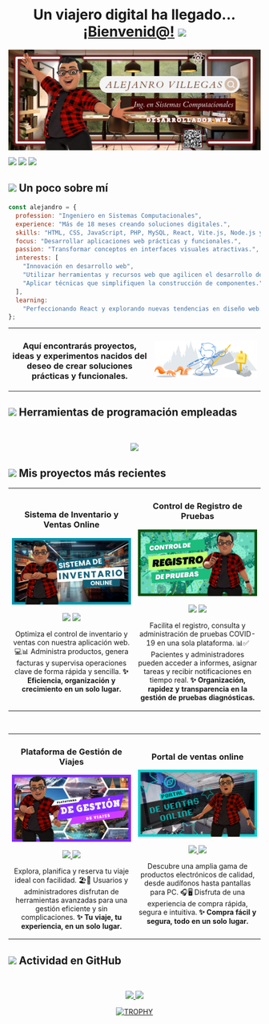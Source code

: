 <h1 align="center">
  Un viajero digital ha llegado...
  <a href="https://www.alejandrovillegas.dev/">¡Bienvenid@!</a>
  <img src="https://media.giphy.com/media/hvRJCLFzcasrR4ia7z/giphy.gif" width="35">
</h1>

<img src="./img/banner.png" alt="Banner" style="display:block; margin:auto;">

<p>
<a href="https://www.alejandrovillegas.dev/" target="_blank"><img src="https://img.shields.io/badge/Pagina_Oficial-%2317541F?style=for-the-badge&logo=anthropic&logoColor=%23ece9e9&logoSize=auto"></a>
<a href="https://www.linkedin.com/in/alejandro-programmer/" target="_blank"><img src="https://img.shields.io/badge/LinkedIn-%230077B5?style=for-the-badge&logo=opsgenie&logoColor=%23ece9e9&logoSize=auto"></a>
<a href="mailto:contacto@alejandrovillegas.dev" target="_blank"><img src="https://img.shields.io/badge/EMail-%23BA0C2F?style=for-the-badge&logo=maildotru&logoColor=%23ece9e9&logoSize=auto"></a>
</p>

## <img src="https://media0.giphy.com/media/v1.Y2lkPTc5MGI3NjExa2VwMm1xOWw1ZDB0OGk3dm1tMmxxcTZ3a2ZmcWNqbGljaWN0NXgzaSZlcD12MV9pbnRlcm5hbF9naWZfYnlfaWQmY3Q9cw/Ye7UYS5NTl6arPbDw7/giphy.gif" width="25"><b> Un poco sobre mí</b>

```javascript
const alejandro = {
  profession: "Ingeniero en Sistemas Computacionales",
  experience: "Más de 18 meses creando soluciones digitales.",
  skills: "HTML, CSS, JavaScript, PHP, MySQL, React, Vite.js, Node.js y NPM.",
  focus: "Desarrollar aplicaciones web prácticas y funcionales.",
  passion: "Transformar conceptos en interfaces visuales atractivas.",
  interests: [
    "Innovación en desarrollo web",
    "Utilizar herramientas y recursos web que agilicen el desarrollo de proyectos.",
    "Aplicar técnicas que simplifiquen la construcción de componentes.",
  ],
  learning:
    "Perfeccionando React y explorando nuevas tendencias en diseño web.",
};
```

<table>
  <tr>
    <td align="center">
      <h3>Aquí encontrarás proyectos, ideas y experimentos nacidos del deseo de crear soluciones prácticas y funcionales.</h3>
    </td>
    <td align="center">
      <img src="./img/description.svg" alt="Github" style="display:block; margin:auto; width:100%;">
    </td>
  </tr>
</table>

## <img src="https://media2.giphy.com/media/QssGEmpkyEOhBCb7e1/giphy.gif?cid=ecf05e47a0n3gi1bfqntqmob8g9aid1oyj2wr3ds3mg700bl&rid=giphy.gif" width ="25"><b> Herramientas de programación empleadas</b>

<br>

<p align="center">
  <a href="https://skillicons.dev">
    <img src="https://skillicons.dev/icons?i=html,css,js,php,mysql,react,vite,nodejs,npm,postman,bootstrap,sass,less,jquery,redux,git,vscode" />
  </a>
</p>

## <img src="https://media1.giphy.com/media/v1.Y2lkPTc5MGI3NjExc2V6dHMxbjlvbjE1MjNod2RoMXM0d3ZkZ203OGlhNzYwenFtcjd6MyZlcD12MV9pbnRlcm5hbF9naWZfYnlfaWQmY3Q9cw/xHwDPt2kFONpKI8Rfw/giphy.gif" width ="25"><b> Mis proyectos más recientes</b>

<table>
  <td width="50%">
    <h3 align="center">Sistema de Inventario y Ventas Online</h3>
    <div align="center">
      <a href="https://github.com/AlejandroCisnerosVillegas/Sistema-de-Inventario-y-Ventas-Online" target="_blank"><img src="./img/intro-banner-01.png" width="400" alt="Sistema de Inventario y Ventas Online"></a>
      <p>
        <a href="https://github.com/AlejandroCisnerosVillegas/Sistema-de-Inventario-y-Ventas-Online" target="_blank"><img src="https://img.shields.io/badge/C%C3%93DIGO-%23121011.svg?style=for-the-badge&logo=github&logoColor=white"></a>
        <a href="https://www.alejandrovillegas.dev/projects/project-09/index.php" target="_blank"><img src="https://img.shields.io/badge/Vista_Previa-blue?style=for-the-badge&logo=circleci&logoColor=white&logoSize=auto"></a>
      </p>
      <p>
        Optimiza el control de inventario y ventas con nuestra aplicación web. 💻📊 Administra productos, genera facturas y supervisa operaciones clave de forma rápida y sencilla. 
        <strong>✨ Eficiencia, organización y crecimiento en un solo lugar.</strong>
      </p>
    </div>                                                                                     
  </td>
  <td width="50%">
    <h3 align="center">Control de Registro de Pruebas</h3>
    <div align="center">                                       
      <a href="https://github.com/AlejandroCisnerosVillegas/Control-de-Registro-de-Pruebas" target="_blank"><img src="./img/intro-banner-02.png" width="400" alt="Control de Registro de Pruebas"></a>
      <br>
      <p>
        <a href="https://github.com/AlejandroCisnerosVillegas/Control-de-Registro-de-Pruebas" target="_blank"><img src="https://img.shields.io/badge/C%C3%93DIGO-%23121011.svg?style=for-the-badge&logo=github&logoColor=white"></a>
        <a href="https://www.alejandrovillegas.dev/projects/project-08/index.php" target="_blank"><img src="https://img.shields.io/badge/Vista_Previa-green?style=for-the-badge&logo=circleci&logoColor=white&logoSize=auto"></a>
      </p>
      <p>
        Facilita el registro, consulta y administración de pruebas COVID-19 en una sola plataforma. 📊✅ Pacientes y administradores pueden acceder a informes, asignar tareas y recibir notificaciones en tiempo real. <strong>✨ Organización, rapidez y transparencia en la gestión de pruebas diagnósticas.</strong>
      </p>
    </div> 
  </td>                                                            
</table>

<br>

<table>
<td width="50%">
<h3 align="center">Plataforma de Gestión de Viajes</h3>
<div align="center">
<a href="https://github.com/AlejandroCisnerosVillegas/Plataforma-de-Gestion-de-Viajes" target="_blank"><img src="./img/intro-banner-03.png" width="400" alt="Plataforma de Gestión de Viajes"></a>
<p>
<a href="https://github.com/AlejandroCisnerosVillegas/Plataforma-de-Gestion-de-Viajes" target="_blank">
<img src="https://img.shields.io/badge/C%C3%93DIGO-%23121011.svg?style=for-the-badge&logo=github&logoColor=white">
</a>
<a href="https://www.alejandrovillegas.dev/projects/project-07/index.php" target="_blank">
<img src="https://img.shields.io/badge/-Vista_Previa-purple?style=for-the-badge&color=8A2BE2">
</a>
</p>
<p>Explora, planifica y reserva tu viaje ideal con facilidad. 🏖️📅 Usuarios y administradores disfrutan de herramientas avanzadas para una gestión eficiente y sin complicaciones. <strong>✨ Tu viaje, tu experiencia, en un solo lugar.</strong></p>
</div>                                                                                   
</td>

<td width="50%">
<h3 align="center">Portal de ventas online</h3>
<div align="center">
<a href="https://github.com/AlejandroCisnerosVillegas/Portal-de-Ventas-Online" target="_blank"><img src="./img/intro-banner-04.png" width="400" alt="Portal de ventas online"></a>
<p>
<a href="https://github.com/AlejandroCisnerosVillegas/Portal-de-Ventas-Online" target="_blank">
<img src="https://img.shields.io/badge/C%C3%93DIGO-%23121011.svg?style=for-the-badge&logo=github&logoColor=white">
</a>
<a href="https://www.alejandrovillegas.dev/projects/project-04/index.php" target="_blank">
<img src="https://img.shields.io/badge/-Vista_Previa-blue?style=for-the-badge&color=00AEEF">
</a>
</p>
<p>Descubre una amplia gama de productos electrónicos de calidad, desde audífonos hasta pantallas para PC. 🎧🖥️ Disfruta de una experiencia de compra rápida, segura e intuitiva. <strong>✨ Compra fácil y segura, todo en un solo lugar.</strong></p>
</div>                                                                                   
</td>  
</table>

## <img src="https://media.giphy.com/media/iY8CRBdQXODJSCERIr/giphy.gif" width="35"><b> Actividad en GitHub </b>

<br>

<p align="center">
  <a href="https://github.com/AlejandroCisnerosVillegas">
    <img height="180em" src="https://github-readme-stats-eight-theta.vercel.app/api?username=AlejandroCisnerosVillegas&show_icons=true&theme=dark&include_all_commits=true&count_private=true"/>
    <img height="180em" src="https://github-readme-stats-eight-theta.vercel.app/api/top-langs/?username=AlejandroCisnerosVillegas&layout=compact&langs_count=8&theme=dark"/>
  </a>
</p>

<p align="center">
<div align="center">
  <a href="https://github.com/ryo-ma/github-profile-trophy">
    <img src="https://github-profile-trophy.vercel.app/?username=AlejandroCisnerosVillegas&theme=onestar&row=1&column=7&margin-h=15&margin-w=5&no-bg=true" alt="TROPHY" />
  </a>
</div>
</p>
